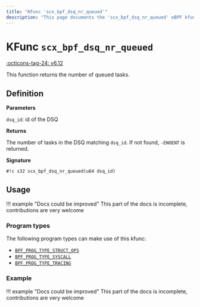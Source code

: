 ```yaml
---
title: "KFunc 'scx_bpf_dsq_nr_queued'"
description: "This page documents the 'scx_bpf_dsq_nr_queued' eBPF kfunc, including its definition, usage, program types that can use it, and examples."
---
```

# KFunc `scx_bpf_dsq_nr_queued`

<!-- [FEATURE_TAG](scx_bpf_dsq_nr_queued) -->
[:octicons-tag-24: v6.12](https://github.com/torvalds/linux/commit/f0e1a0643a59bf1f922fa209cec86a170b784f3f)
<!-- [/FEATURE_TAG] -->

This function returns the number of queued tasks.

## Definition

**Parameters**

`dsq_id`: id of the DSQ

**Returns**

The number of tasks in the DSQ matching `dsq_id`. If not found, `-ENOENT` is returned.

**Signature**

<!-- [KFUNC_DEF] -->
`#!c s32 scx_bpf_dsq_nr_queued(u64 dsq_id)`
<!-- [/KFUNC_DEF] -->

## Usage

!!! example "Docs could be improved"
    This part of the docs is incomplete, contributions are very welcome

### Program types

The following program types can make use of this kfunc:

<!-- [KFUNC_PROG_REF] -->
- [`BPF_PROG_TYPE_STRUCT_OPS`](../program-type/BPF_PROG_TYPE_STRUCT_OPS.md)
- [`BPF_PROG_TYPE_SYSCALL`](../program-type/BPF_PROG_TYPE_SYSCALL.md)
- [`BPF_PROG_TYPE_TRACING`](../program-type/BPF_PROG_TYPE_TRACING.md)
<!-- [/KFUNC_PROG_REF] -->

### Example

!!! example "Docs could be improved"
    This part of the docs is incomplete, contributions are very welcome

